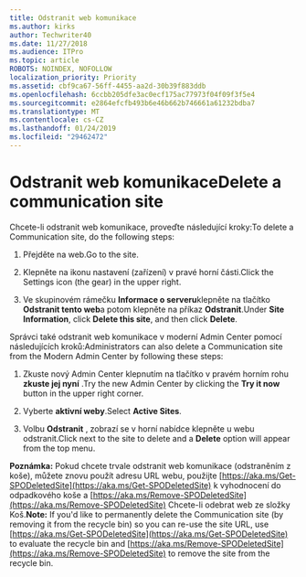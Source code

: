 ```yaml
---
title: Odstranit web komunikace
ms.author: kirks
author: Techwriter40
ms.date: 11/27/2018
ms.audience: ITPro
ms.topic: article
ROBOTS: NOINDEX, NOFOLLOW
localization_priority: Priority
ms.assetid: cbf9ca67-56ff-4455-aa2d-30b39f883ddb
ms.openlocfilehash: 6ccbb205dfe3ac0ecf175ac77973f04f09f3f5e4
ms.sourcegitcommit: e2864efcfb493b6e46b662b746661a61232bdba7
ms.translationtype: MT
ms.contentlocale: cs-CZ
ms.lasthandoff: 01/24/2019
ms.locfileid: "29462472"
---
```

# <a name="delete-a-communication-site"></a><span data-ttu-id="4f9d7-102">Odstranit web komunikace</span><span class="sxs-lookup"><span data-stu-id="4f9d7-102">Delete a communication site</span></span>

<span data-ttu-id="4f9d7-103">Chcete-li odstranit web komunikace, proveďte následující kroky:</span><span class="sxs-lookup"><span data-stu-id="4f9d7-103">To delete a Communication site, do the following steps:</span></span> 
  
1. <span data-ttu-id="4f9d7-104">Přejděte na web.</span><span class="sxs-lookup"><span data-stu-id="4f9d7-104">Go to the site.</span></span> 
  
2. <span data-ttu-id="4f9d7-105">Klepněte na ikonu nastavení (zařízení) v pravé horní části.</span><span class="sxs-lookup"><span data-stu-id="4f9d7-105">Click the Settings icon (the gear) in the upper right.</span></span> 
  
3. <span data-ttu-id="4f9d7-106">Ve skupinovém rámečku **Informace o serveru**klepněte na tlačítko **Odstranit tento web**a potom klepněte na příkaz **Odstranit**.</span><span class="sxs-lookup"><span data-stu-id="4f9d7-106">Under **Site Information**, click **Delete this site**, and then click **Delete**.</span></span> 
  
<span data-ttu-id="4f9d7-107">Správci také odstranit web komunikace v moderní Admin Center pomocí následujících kroků:</span><span class="sxs-lookup"><span data-stu-id="4f9d7-107">Administrators can also delete a Communication site from the Modern Admin Center by following these steps:</span></span> 
  
1. <span data-ttu-id="4f9d7-108">Zkuste nový Admin Center klepnutím na tlačítko v pravém horním rohu **zkuste jej nyní** .</span><span class="sxs-lookup"><span data-stu-id="4f9d7-108">Try the new Admin Center by clicking the **Try it now** button in the upper right corner.</span></span> 
  
2. <span data-ttu-id="4f9d7-109">Vyberte **aktivní weby**.</span><span class="sxs-lookup"><span data-stu-id="4f9d7-109">Select **Active Sites**.</span></span> 
  
3. <span data-ttu-id="4f9d7-110">Volbu **Odstranit** , zobrazí se v horní nabídce klepněte u webu odstranit.</span><span class="sxs-lookup"><span data-stu-id="4f9d7-110">Click next to the site to delete and a **Delete** option will appear from the top menu.</span></span> 
  
 <span data-ttu-id="4f9d7-111">**Poznámka:** Pokud chcete trvale odstranit web komunikace (odstraněním z koše), můžete znovu použít adresu URL webu, použijte [https://aka.ms/Get-SPODeletedSite](https://aka.ms/Get-SPODeletedSite) k vyhodnocení do odpadkového koše a [https://aka.ms/Remove-SPODeletedSite](https://aka.ms/Remove-SPODeletedSite) Chcete-li odebrat web ze složky Koš.</span><span class="sxs-lookup"><span data-stu-id="4f9d7-111">**Note:** If you'd like to permanently delete the Communication site (by removing it from the recycle bin) so you can re-use the site URL, use [https://aka.ms/Get-SPODeletedSite](https://aka.ms/Get-SPODeletedSite) to evaluate the recycle bin and [https://aka.ms/Remove-SPODeletedSite](https://aka.ms/Remove-SPODeletedSite) to remove the site from the recycle bin.</span></span> 
  

